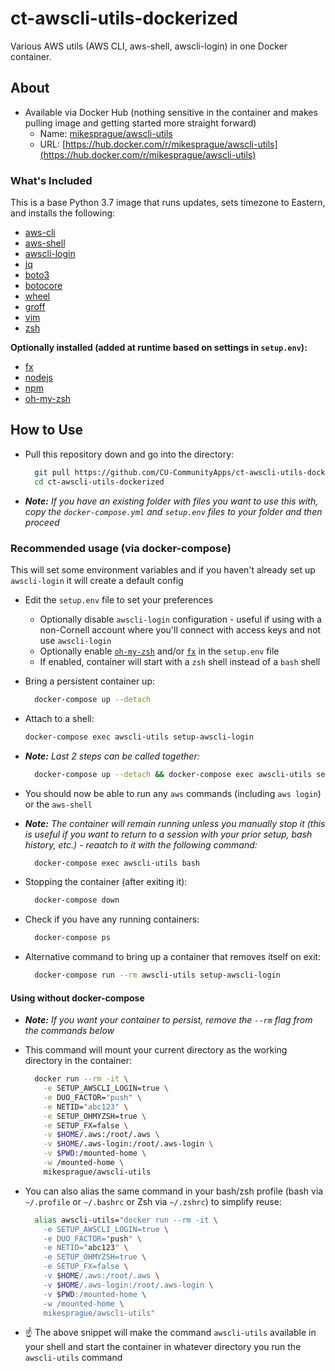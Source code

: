 # ct-awscli-utils-dockerized

Various AWS utils (AWS CLI, aws-shell, awscli-login) in one Docker container.

## About

- Available via Docker Hub (nothing sensitive in the container and makes pulling image and getting started more straight forward)
  - Name: [mikesprague/awscli-utils](https://hub.docker.com/r/mikesprague/awscli-utils)
  - URL: [https://hub.docker.com/r/mikesprague/awscli-utils](https://hub.docker.com/r/mikesprague/awscli-utils)

### What's Included

This is a base Python 3.7 image that runs updates, sets timezone to Eastern,
and installs the following:

- [aws-cli](https://aws.amazon.com/cli/)
- [aws-shell](https://github.com/awslabs/aws-shell)
- [awscli-login](https://github.com/techservicesillinois/awscli-login)
- [jq](https://stedolan.github.io/jq/)
- [boto3](https://github.com/boto/boto3)
- [botocore](https://github.com/boto/botocore)
- [wheel](https://github.com/pypa/wheel)
- [groff](https://www.gnu.org/software/groff/)
- [vim](https://www.vim.org/)
- [zsh](https://www.zsh.org/)

**Optionally installed (added at runtime based on settings in `setup.env`):**

- [fx](https://github.com/antonmedv/fx)
- [nodejs](https://nodejs.org/)
- [npm](https://github.com/npm/cli)
- [oh-my-zsh](https://ohmyz.sh/)

## How to Use

- Pull this repository down and go into the directory:

  ```bash
    git pull https://github.com/CU-CommunityApps/ct-awscli-utils-dockerized.git
    cd ct-awscli-utils-dockerized
  ```

- _**Note:** If you have an existing folder with files you want to use this with, copy the `docker-compose.yml` and `setup.env` files to your folder and then proceed_

### Recommended usage (via docker-compose)

This will set some environment variables and if you haven't already set up `awscli-login` it will create a default config

- Edit the `setup.env` file to set your preferences
  - Optionally disable `awscli-login` configuration - useful if using with a non-Cornell account where you'll connect with access keys and not use `awscli-login`
  - Optionally enable [`oh-my-zsh`](https://github.com/robbyrussell/oh-my-zsh/) and/or [`fx`](https://github.com/antonmedv/fx/) in the `setup.env` file
  - If enabled, container will start with a `zsh` shell instead of a `bash` shell

- Bring a persistent container up:

  ```bash
    docker-compose up --detach
  ```

- Attach to a shell:

  ```bash
  docker-compose exec awscli-utils setup-awscli-login
  ```

- _**Note:** Last 2 steps can be called together:_

  ```bash
    docker-compose up --detach && docker-compose exec awscli-utils setup-awscli-login
  ```

- You should now be able to run any `aws` commands (including `aws login`) or the `aws-shell`

- _**Note:** The container will remain running unless you manually stop it (this is useful if you want to return to a session with your prior setup, bash history, etc.) - reaatch to it with the following command:_

  ```bash
    docker-compose exec awscli-utils bash
  ```

- Stopping the container (after exiting it):

  ```bash
    docker-compose down
  ```

- Check if you have any running containers:

  ```bash
    docker-compose ps
  ```

- Alternative command to bring up a container that removes itself on exit:

  ```bash
    docker-compose run --rm awscli-utils setup-awscli-login
  ```

#### Using without docker-compose

- _**Note:** If you want your container to persist, remove the `--rm` flag from the commands below_

- This command will mount your current directory as the working directory in the container:

  ```bash
    docker run --rm -it \
      -e SETUP_AWSCLI_LOGIN=true \
      -e DUO_FACTOR="push" \
      -e NETID="abc123" \
      -e SETUP_OHMYZSH=true \
      -e SETUP_FX=false \
      -v $HOME/.aws:/root/.aws \
      -v $HOME/.aws-login:/root/.aws-login \
      -v $PWD:/mounted-home \
      -w /mounted-home \
      mikesprague/awscli-utils
  ```

- You can also alias the same command in your bash/zsh profile (bash via `~/.profile` or `~/.bashrc` or Zsh via `~/.zshrc`) to simplify reuse:

  ```bash
    alias awscli-utils="docker run --rm -it \
      -e SETUP_AWSCLI_LOGIN=true \
      -e DUO_FACTOR="push" \
      -e NETID="abc123" \
      -e SETUP_OHMYZSH=true \
      -e SETUP_FX=false \
      -v $HOME/.aws:/root/.aws \
      -v $HOME/.aws-login:/root/.aws-login \
      -v $PWD:/mounted-home \
      -w /mounted-home \
      mikesprague/awscli-utils"
  ```

- :point_up: The above snippet will make the command `awscli-utils` available in your shell and start the container in whatever directory you run the `awscli-utils` command
